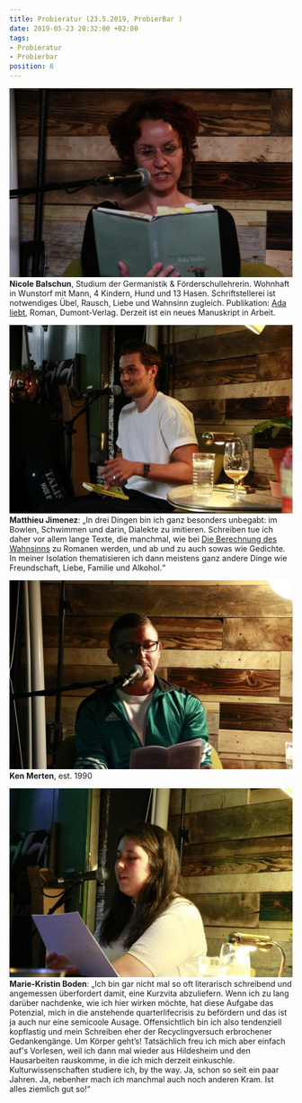 ```yaml
---
title: Probieratur (23.5.2019, ProbierBar )
date: 2019-05-23 20:32:00 +02:00
tags:
- Probieratur
- Probierbar
position: 6
---
```


![61041610_423660404854393_2915129981812080640_o.jpg](/uploads/61041610_423660404854393_2915129981812080640_o.jpg)**Nicole Balschun**, Studium der Germanistik & Förderschullehrerin. Wohnhaft in Wunstorf mit Mann, 4 Kindern, Hund und 13 Hasen. Schriftstellerei ist notwendiges Übel, Rausch, Liebe und Wahnsinn zugleich. Publikation: [Ada liebt](http://www.dumont-buchverlag.de/buch/balschun-ada-liebt-9783832185527/), Roman, Dumont-Verlag. Derzeit ist ein neues Manuskript in Arbeit.

![61095249_423660744854359_6315701189170167808_o.jpg](/uploads/61095249_423660744854359_6315701189170167808_o.jpg)**Matthieu Jimenez**: „In drei Dingen bin ich ganz besonders unbegabt: im Bowlen, Schwimmen und darin, Dialekte zu imitieren. Schreiben tue ich daher vor allem lange Texte, die manchmal, wie bei [Die Berechnung des Wahnsinns](https://www.lovelybooks.de/autor/Matthieu-Jimenez/Die-Berechnung-des-Wahnsinns-2024304517-w/) zu Romanen werden, und ab und zu auch sowas wie Gedichte. In meiner Isolation thematisieren ich dann meistens ganz andere Dinge wie Freundschaft, Liebe, Familie und Alkohol.“

![61398710_423660834854350_5321686997704638464_o.jpg](/uploads/61398710_423660834854350_5321686997704638464_o.jpg)**Ken Merten**, est. 1990

![61142933_423660481521052_6803928590065860608_o.jpg](/uploads/61142933_423660481521052_6803928590065860608_o.jpg)**Marie-Kristin Boden**: „Ich bin gar nicht mal so oft literarisch schreibend und angemessen überfordert damit, eine Kurzvita abzuliefern. Wenn ich zu lang darüber nachdenke, wie ich hier wirken möchte, hat diese Aufgabe das Potenzial, mich in die anstehende quarterlifecrisis zu befördern und das ist ja auch nur eine semicoole Ausage. Offensichtlich bin ich also tendenziell kopflastig und mein Schreiben eher der Recyclingversuch erbrochener Gedankengänge. Um Körper geht’s! Tatsächlich freu ich mich aber einfach auf's Vorlesen, weil ich dann mal wieder aus Hildesheim und den Hausarbeiten rauskomme, in die ich mich derzeit einkuschle. Kulturwissenschaften studiere ich, by the way. Ja, schon so seit ein paar Jahren. Ja, nebenher mach ich manchmal auch noch anderen Kram. Ist alles ziemlich gut so!“
